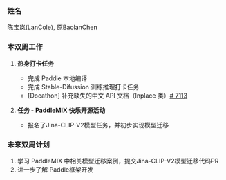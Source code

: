 ### 姓名

陈宝岚(LanCole), 原BaolanChen

### 本双周工作

1. **热身打卡任务**
   - 完成 Paddle 本地编译
   - 完成 Stable-Difussion 训练推理打卡任务
   - [Docathon] 补充缺失的中文 API 文档（Inplace 类）[# 7113](https://github.com/PaddlePaddle/docs/pull/7113)

2. **任务 - PaddleMIX 快乐开源活动**
   - 报名了Jina-CLIP-V2模型任务，并初步实现模型迁移


### 未来双周计划

1. 学习 PaddleMIX 中相关模型迁移案例，提交Jina-CLIP-V2模型迁移代码PR
2. 进一步了解 Paddle框架开发
